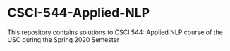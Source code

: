 # CSCI-544-Applied-NLP
This repository contains solutions to CSCI 544: Applied NLP course of the USC during the Spring 2020 Semester
